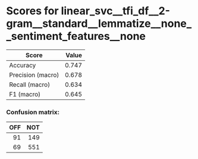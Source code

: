 # Scores for linear_svc__tfi_df__2-gram__standard__lemmatize__none__sentiment_features__none
|      Score      |Value|
|-----------------|----:|
|Accuracy         |0.747|
|Precision (macro)|0.678|
|Recall (macro)   |0.634|
|F1 (macro)       |0.645|

### Confusion matrix:
|OFF|NOT|
|--:|--:|
| 91|149|
| 69|551|
